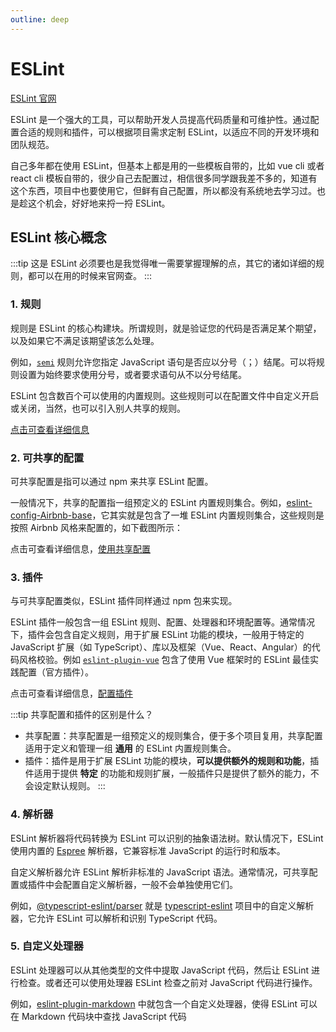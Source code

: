```yaml
---
outline: deep
---
```


# ESLint

[ESLint 官网](https://eslint.org/)

ESLint 是一个强大的工具，可以帮助开发人员提高代码质量和可维护性。通过配置合适的规则和插件，可以根据项目需求定制 ESLint，以适应不同的开发环境和团队规范。

自己多年都在使用 ESLint，但基本上都是用的一些模板自带的，比如 vue cli 或者 react cli 模板自带的，很少自己去配置过，相信很多同学跟我差不多的，知道有这个东西，项目中也要使用它，但鲜有自己配置，所以都没有系统地去学习过。也是趁这个机会，好好地来捋一捋 ESLint。

## ESLint 核心概念
:::tip
这是 ESLint 必须要也是我觉得唯一需要掌握理解的点，其它的诸如详细的规则，都可以在用的时候来官网查。
:::
### 1. 规则

规则是 ESLint 的核心构建块。所谓规则，就是验证您的代码是否满足某个期望，以及如果它不满足该期望该怎么处理。

例如，[`semi`](https://eslint.org/docs/latest/rules/semi) 规则允许您指定 JavaScript 语句是否应以分号（；）结尾。可以将规则设置为始终要求使用分号，或者要求语句从不以分号结尾。

ESLint 包含数百个可以使用的内置规则。这些规则可以在配置文件中自定义开启或关闭，当然，也可以引入别人共享的规则。

[点击可查看详细信息](https://eslint.org/docs/latest/rules/)

### 2. 可共享的配置

可共享配置是指可以通过 npm 来共享 ESLint 配置。

一般情况下，共享的配置指一组预定义的 ESLint 内置规则集合。例如，[eslint-config-Airbnb-base](https://www.npmjs.com/package/eslint-config-airbnb-base)，它其实就是包含了一堆 ESLint 内置规则集合，这些规则是按照 Airbnb 风格来配置的，如下截图所示：

<PaoImages
  src="./images/eslint-config-airbnb-base.png" 
  width="80%"
  title="Airbab" 
  reference="[eslint-config-Airbnb-base](https://www.npmjs.com/package/eslint-config-airbnb-base)" 
/>

点击可查看详细信息，[使用共享配置](https://eslint.org/docs/latest/use/configure/configuration-files#using-a-shareable-configuration-package)

### 3. 插件

与可共享配置类似，ESLint 插件同样通过 npm 包来实现。

ESLint 插件一般包含一组 ESLint 规则、配置、处理器和环境配置等。通常情况下，插件会包含自定义规则，用于扩展 ESLint 功能的模块，一般用于特定的 JavaScript 扩展（如 TypeScript）、库以及框架（Vue、React、Angular）的代码风格校验。例如 [`eslint-plugin-vue`](https://www.npmjs.com/package/eslint-plugin-vue) 包含了使用 Vue 框架时的 ESLint 最佳实践配置（官方插件）。

点击可查看详细信息，[配置插件](https://eslint.org/docs/latest/use/configure/plugins)

:::tip
共享配置和插件的区别是什么？

- 共享配置：共享配置是一组预定义的规则集合，便于多个项目复用，共享配置适用于定义和管理一组 **通用** 的 ESLint 内置规则集合。
- 插件：插件是用于扩展 ESLint 功能的模块，**可以提供额外的规则和功能**，插件适用于提供 **特定** 的功能和规则扩展，一般插件只是提供了额外的能力，不会设定默认规则。
:::
### 4. 解析器

ESLint 解析器将代码转换为 ESLint 可以识别的抽象语法树。默认情况下，ESLint 使用内置的 [Espree](https://github.com/eslint/espree) 解析器，它兼容标准 JavaScript 的运行时和版本。

自定义解析器允许 ESLint 解析非标准的 JavaScript 语法。通常情况，可共享配置或插件中会配置自定义解析器，一般不会单独使用它们。

例如，[@typescript-eslint/parser](https://www.npmjs.com/package/@typescript-eslint/parser) 就是 [typescript-eslint](https://github.com/typescript-eslint/typescript-eslint) 项目中的自定义解析器，它允许 ESLint 可以解析和识别 TypeScript 代码。
### 5. 自定义处理器

ESLint 处理器可以从其他类型的文件中提取 JavaScript 代码，然后让 ESLint 进行检查。或者还可以使用处理器 ESLint 检查之前对 JavaScript 代码进行操作。

例如，[eslint-plugin-markdown](https://github.com/eslint/eslint-plugin-markdown) 中就包含一个自定义处理器，使得 ESLint 可以在 Markdown 代码块中查找 JavaScript 代码


